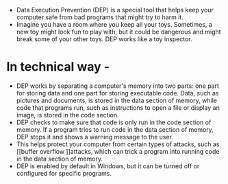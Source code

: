 - Data Execution Prevention (DEP) is a special tool that helps keep your computer safe from bad programs that might try to harm it.
- Imagine you have a room where you keep all your toys. Sometimes, a new toy might look fun to play with, but it could be dangerous and might break some of your other toys. DEP works like a toy inspector.
# In technical way - 
- DEP works by separating a computer's memory into two parts: one part for storing data and one part for storing executable code. Data, such as pictures and documents, is stored in the data section of memory, while code that programs run, such as instructions to open a file or display an image, is stored in the code section.
- DEP checks to make sure that code is only run in the code section of memory. If a program tries to run code in the data section of memory, DEP stops it and shows a warning message to the user.
- This helps protect your computer from certain types of attacks, such as [[buffer overflow ]]attacks, which can trick a program into running code in the data section of memory.
- DEP is enabled by default in Windows, but it can be turned off or configured for specific programs.